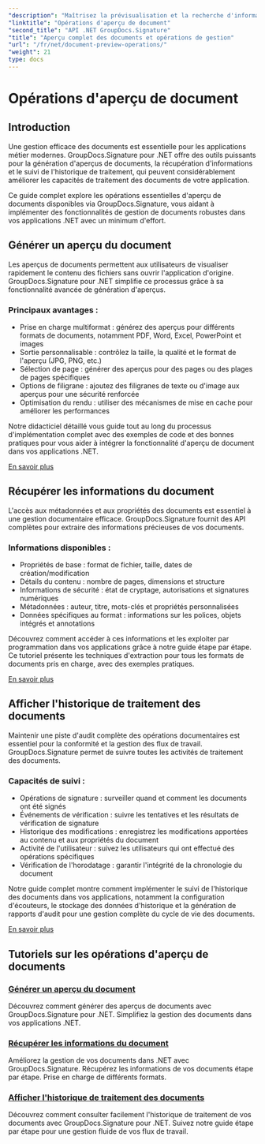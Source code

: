 ```yaml
---
"description": "Maîtrisez la prévisualisation et la recherche d'informations de vos documents avec GroupDocs.Signature pour .NET. Apprenez à générer des aperçus, à extraire des métadonnées et à suivre l'historique de vos documents dans vos applications."
"linktitle": "Opérations d'aperçu de document"
"second_title": "API .NET GroupDocs.Signature"
"title": "Aperçu complet des documents et opérations de gestion"
"url": "/fr/net/document-preview-operations/"
"weight": 21
type: docs
---
```

# Opérations d'aperçu de document

## Introduction

Une gestion efficace des documents est essentielle pour les applications métier modernes. GroupDocs.Signature pour .NET offre des outils puissants pour la génération d'aperçus de documents, la récupération d'informations et le suivi de l'historique de traitement, qui peuvent considérablement améliorer les capacités de traitement des documents de votre application.

Ce guide complet explore les opérations essentielles d'aperçu de documents disponibles via GroupDocs.Signature, vous aidant à implémenter des fonctionnalités de gestion de documents robustes dans vos applications .NET avec un minimum d'effort.

## Générer un aperçu du document

Les aperçus de documents permettent aux utilisateurs de visualiser rapidement le contenu des fichiers sans ouvrir l'application d'origine. GroupDocs.Signature pour .NET simplifie ce processus grâce à sa fonctionnalité avancée de génération d'aperçus.

### Principaux avantages :
- Prise en charge multiformat : générez des aperçus pour différents formats de documents, notamment PDF, Word, Excel, PowerPoint et images
- Sortie personnalisable : contrôlez la taille, la qualité et le format de l'aperçu (JPG, PNG, etc.)
- Sélection de page : générer des aperçus pour des pages ou des plages de pages spécifiques
- Options de filigrane : ajoutez des filigranes de texte ou d'image aux aperçus pour une sécurité renforcée
- Optimisation du rendu : utiliser des mécanismes de mise en cache pour améliorer les performances

Notre didacticiel détaillé vous guide tout au long du processus d'implémentation complet avec des exemples de code et des bonnes pratiques pour vous aider à intégrer la fonctionnalité d'aperçu de document dans vos applications .NET.

[En savoir plus](./generate-document-preview/)

## Récupérer les informations du document

L'accès aux métadonnées et aux propriétés des documents est essentiel à une gestion documentaire efficace. GroupDocs.Signature fournit des API complètes pour extraire des informations précieuses de vos documents.

### Informations disponibles :
- Propriétés de base : format de fichier, taille, dates de création/modification
- Détails du contenu : nombre de pages, dimensions et structure
- Informations de sécurité : état de cryptage, autorisations et signatures numériques
- Métadonnées : auteur, titre, mots-clés et propriétés personnalisées
- Données spécifiques au format : informations sur les polices, objets intégrés et annotations

Découvrez comment accéder à ces informations et les exploiter par programmation dans vos applications grâce à notre guide étape par étape. Ce tutoriel présente les techniques d'extraction pour tous les formats de documents pris en charge, avec des exemples pratiques.

[En savoir plus](./retrieve-document-information/)

## Afficher l'historique de traitement des documents

Maintenir une piste d'audit complète des opérations documentaires est essentiel pour la conformité et la gestion des flux de travail. GroupDocs.Signature permet de suivre toutes les activités de traitement des documents.

### Capacités de suivi :
- Opérations de signature : surveiller quand et comment les documents ont été signés
- Événements de vérification : suivre les tentatives et les résultats de vérification de signature
- Historique des modifications : enregistrez les modifications apportées au contenu et aux propriétés du document
- Activité de l'utilisateur : suivez les utilisateurs qui ont effectué des opérations spécifiques
- Vérification de l'horodatage : garantir l'intégrité de la chronologie du document

Notre guide complet montre comment implémenter le suivi de l'historique des documents dans vos applications, notamment la configuration d'écouteurs, le stockage des données d'historique et la génération de rapports d'audit pour une gestion complète du cycle de vie des documents.

[En savoir plus](./view-document-processing-history/)

## Tutoriels sur les opérations d'aperçu de documents

### [Générer un aperçu du document](./generate-document-preview/)
Découvrez comment générer des aperçus de documents avec GroupDocs.Signature pour .NET. Simplifiez la gestion des documents dans vos applications .NET.

### [Récupérer les informations du document](./retrieve-document-information/)
Améliorez la gestion de vos documents dans .NET avec GroupDocs.Signature. Récupérez les informations de vos documents étape par étape. Prise en charge de différents formats.

### [Afficher l'historique de traitement des documents](./view-document-processing-history/)
Découvrez comment consulter facilement l'historique de traitement de vos documents avec GroupDocs.Signature pour .NET. Suivez notre guide étape par étape pour une gestion fluide de vos flux de travail.